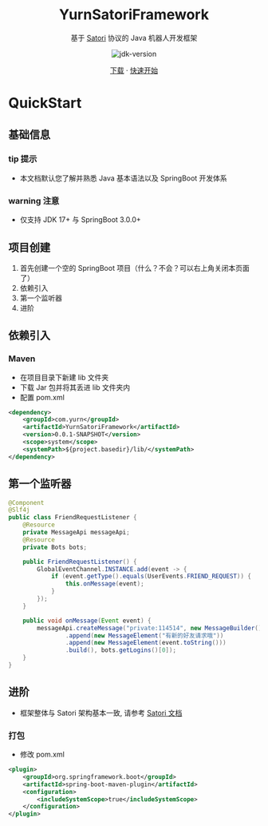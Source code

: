 <div align="center">

# YurnSatoriFramework

基于 [Satori](https://satori.js.org/zh-CN/) 协议的 Java 机器人开发框架

</div>

<p align="center">
    <img src="https://img.shields.io/badge/JDK-17+-brightgreen.svg?style=flat-square" alt="jdk-version">
</p>

<p align="center">
  <a href="https://github.com/Yurn/YurnSatoriFramework/releases">下载</a>
  ·
  <a href="https://github.com/Yurn/YurnSatoriFramework/#quickstart">快速开始</a>
</p>

# QuickStart

## 基础信息

### tip 提示

- 本文档默认您了解并熟悉 Java 基本语法以及 SpringBoot 开发体系

### warning 注意

- 仅支持 JDK 17+ 与 SpringBoot 3.0.0+

## 项目创建

1. 首先创建一个空的 SpringBoot 项目（什么？不会？可以右上角关闭本页面了）
2. 依赖引入
3. 第一个监听器
4. 进阶

## 依赖引入

### Maven

- 在项目目录下新建 lib 文件夹
- 下载 Jar 包并将其丢进 lib 文件夹内
- 配置 pom.xml

```xml
<dependency>
    <groupId>com.yurn</groupId>
    <artifactId>YurnSatoriFramework</artifactId>
    <version>0.0.1-SNAPSHOT</version>
    <scope>system</scope>
    <systemPath>${project.basedir}/lib/</systemPath>
</dependency>
```

## 第一个监听器

```java
@Component
@Slf4j
public class FriendRequestListener {
    @Resource
    private MessageApi messageApi;
    @Resource
    private Bots bots;

    public FriendRequestListener() {
        GlobalEventChannel.INSTANCE.add(event -> {
            if (event.getType().equals(UserEvents.FRIEND_REQUEST)) {
                this.onMessage(event);
            }
        });
    }

    public void onMessage(Event event) {
        messageApi.createMessage("private:114514", new MessageBuilder()
                .append(new MessageElement("有新的好友请求哦"))
                .append(new MessageElement(event.toString()))
                .build(), bots.getLogins()[0]);
    }
}
```

## 进阶

- 框架整体与 Satori 架构基本一致, 请参考 [Satori 文档](https://satori.js.org/zh-CN/protocol)

### 打包

- 修改 pom.xml

```xml
<plugin>
    <groupId>org.springframework.boot</groupId>
    <artifactId>spring-boot-maven-plugin</artifactId>
    <configuration>
        <includeSystemScope>true</includeSystemScope>
    </configuration>
</plugin>
```